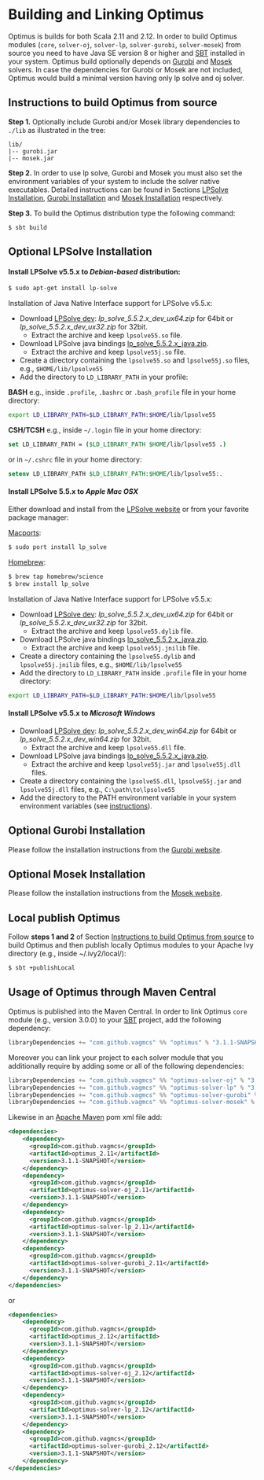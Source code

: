 # Building and Linking Optimus

Optimus is builds for both Scala 2.11 and 2.12. In order to build Optimus modules (`core`, `solver-oj`, `solver-lp`, `solver-gurobi`, `solver-mosek`) from source you need to have Java SE version 8 or higher and [SBT](http://www.scala-sbt.org/) installed in your system. Optimus build optionally depends on [Gurobi](http://www.gurobi.com/) and [Mosek](https://www.mosek.com/) solvers. In case the dependencies for Gurobi or Mosek are not included, Optimus would build a minimal version having only lp solve and oj solver.

## Instructions to build Optimus from source

**Step 1.** Optionally include Gurobi and/or Mosek library dependencies to `./lib` as illustrated in the tree:
```
lib/
|-- gurobi.jar
|-- mosek.jar
```

**Step 2.** In order to use lp solve, Gurobi and Mosek you must also set the environment variables of your system to include the solver native executables. Detailed instructions can be found in Sections [LPSolve Installation](#optional-lpsolve-installation), [Gurobi Installation](#optional-gurobi-installation) and [Mosek Installation](#optional-mosek-installation) respectively.

**Step 3.** To build the Optimus distribution type the following command:
```
$ sbt build
```

## Optional LPSolve Installation

#### Install LPSolve v5.5.x to ***Debian-based*** distribution:
```bash
$ sudo apt-get install lp-solve
```

Installation of Java Native Interface support for LPSolve v5.5.x:
* Download [LPSolve dev](http://sourceforge.net/projects/lpsolve/files/lpsolve/5.5.2.0/): *lp_solve_5.5.2.x_dev_ux64.zip* for 64bit or *lp_solve_5.5.2.x_dev_ux32.zip* for 32bit.
  * Extract the archive and keep `lpsolve55.so` file.
* Download LPSolve java bindings [lp_solve_5.5.2.x_java.zip](http://sourceforge.net/projects/lpsolve/files/lpsolve/5.5.2.0/).
    * Extract the archive and keep `lpsolve55j.so` file.
* Create a directory containing the `lpsolve55.so` and `lpsolve55j.so` files, e.g., `$HOME/lib/lpsolve55`
* Add the directory to `LD_LIBRARY_PATH` in your profile:

**BASH** e.g., inside `.profile`, `.bashrc` or `.bash_profile` file in your home directory:
```bash
export LD_LIBRARY_PATH=$LD_LIBRARY_PATH:$HOME/lib/lpsolve55
```

**CSH/TCSH** e.g., inside `~/.login` file in your home directory:
```csh
set LD_LIBRARY_PATH = ($LD_LIBRARY_PATH $HOME/lib/lpsolve55 .)
```
or in `~/.cshrc` file in your home directory:
```csh
setenv LD_LIBRARY_PATH $LD_LIBRARY_PATH:$HOME/lib/lpsolve55:.
```

#### Install LPSolve 5.5.x to ***Apple Mac OSX***
Either download and install from the [LPSolve website](http://lpsolve.sourceforge.net) or from your favorite package manager:

[Macports](https://www.macports.org):
```bash
$ sudo port install lp_solve
```

[Homebrew](http://brew.sh):
```bash
$ brew tap homebrew/science
$ brew install lp_solve
```

Installation of Java Native Interface support for LPSolve v5.5.x:
* Download [LPSolve dev](http://sourceforge.net/projects/lpsolve/files/lpsolve/5.5.2.0/): *lp_solve_5.5.2.x_dev_ux64.zip* for 64bit or *lp_solve_5.5.2.x_dev_ux32.zip* for 32bit.
  * Extract the archive and keep `lpsolve55.dylib` file.
* Download LPSolve java bindings [lp_solve_5.5.2.x_java.zip](http://sourceforge.net/projects/lpsolve/files/lpsolve/5.5.2.0/).
    * Extract the archive and keep `lpsolve55j.jnilib` file.
* Create a directory containing the `lpsolve55.dylib` and `lpsolve55j.jnilib` files, e.g., `$HOME/lib/lpsolve55`
* Add the directory to `LD_LIBRARY_PATH` inside `.profile` file in your home directory:

```bash
export LD_LIBRARY_PATH=$LD_LIBRARY_PATH:$HOME/lib/lpsolve55
```

#### Install LPSolve v5.5.x to ***Microsoft Windows***
  * Download [LPSolve dev](http://sourceforge.net/projects/lpsolve/files/lpsolve/5.5.2.0/): *lp_solve_5.5.2.x_dev_win64.zip* for 64bit or *lp_solve_5.5.2.x_dev_win64.zip* for 32bit.
    * Extract the archive and keep `lpsolve55.dll` file.
  * Download LPSolve java bindings [lp_solve_5.5.2.x_java.zip](http://sourceforge.net/projcts/lpsolve/files/lpsolve/5.5.2.0/).
    * Extract the archive and keep `lpsolve55j.jar` and `lpsolve55j.dll` files.
  * Create a directory containing the `lpsolve55.dll`, `lpsolve55j.jar` and `lpsolve55j.dll` files, e.g., `C:\path\to\lpsolve55`
  * Add the directory to the PATH environment variable in your system environment variables (see [instructions](#microsoft-windows-operating-systems)).

## Optional Gurobi Installation
Please follow the installation instructions from the [Gurobi website](http://www.gurobi.com).

## Optional Mosek Installation
Please follow the installation instructions from the [Mosek website](http://www.mosek.com).

## Local publish Optimus
Follow **steps 1 and 2** of Section [Instructions to build Optimus from source](#instructions-to-build-optimus-from-source) to build Optimus and then publish locally Optimus modules to your Apache Ivy directory (e.g., inside ~/.ivy2/local/):

```bash
$ sbt +publishLocal
```

## Usage of Optimus through Maven Central

Optimus is published into the Maven Central. In order to link Optimus `core` module (e.g., version 3.0.0) to your [SBT](http://www.scala-sbt.org/) project, add the following dependency:

```sbt
libraryDependencies += "com.github.vagmcs" %% "optimus" % "3.1.1-SNAPSHOT"
```

Moreover you can link your project to each solver module that you additionally require by adding some or all of the following dependencies:

```sbt
libraryDependencies += "com.github.vagmcs" %% "optimus-solver-oj" % "3.1.1-SNAPSHOT"
libraryDependencies += "com.github.vagmcs" %% "optimus-solver-lp" % "3.1.1-SNAPSHOT"
libraryDependencies += "com.github.vagmcs" %% "optimus-solver-gurobi" % "3.1.1-SNAPSHOT"
libraryDependencies += "com.github.vagmcs" %% "optimus-solver-mosek" % "3.1.1-SNAPSHOT"
```

Likewise in an [Apache Maven](https://maven.apache.org/) pom xml file add:

```xml
<dependencies>
    <dependency>
      <groupId>com.github.vagmcs</groupId>
      <artifactId>optimus_2.11</artifactId>
      <version>3.1.1-SNAPSHOT</version>
    </dependency>
    <dependency>
      <groupId>com.github.vagmcs</groupId>
      <artifactId>optimus-solver-oj_2.11</artifactId>
      <version>3.1.1-SNAPSHOT</version>
    </dependency>
    <dependency>
      <groupId>com.github.vagmcs</groupId>
      <artifactId>optimus-solver-lp_2.11</artifactId>
      <version>3.1.1-SNAPSHOT</version>
    </dependency>
    <dependency>
      <groupId>com.github.vagmcs</groupId>
      <artifactId>optimus-solver-gurobi_2.11</artifactId>
      <version>3.1.1-SNAPSHOT</version>
    </dependency>
</dependencies>
```
or

```xml
<dependencies>
    <dependency>
      <groupId>com.github.vagmcs</groupId>
      <artifactId>optimus_2.12</artifactId>
      <version>3.1.1-SNAPSHOT</version>
    </dependency>
    <dependency>
      <groupId>com.github.vagmcs</groupId>
      <artifactId>optimus-solver-oj_2.12</artifactId>
      <version>3.1.1-SNAPSHOT</version>
    </dependency>
    <dependency>
      <groupId>com.github.vagmcs</groupId>
      <artifactId>optimus-solver-lp_2.12</artifactId>
      <version>3.1.1-SNAPSHOT</version>
    </dependency>
    <dependency>
      <groupId>com.github.vagmcs</groupId>
      <artifactId>optimus-solver-gurobi_2.12</artifactId>
      <version>3.1.1-SNAPSHOT</version>
    </dependency>
</dependencies>
```